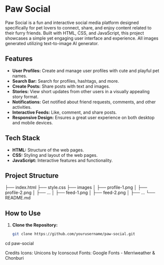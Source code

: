 # Paw Social

Paw Social is a fun and interactive social media platform designed specifically for pet lovers to connect, share, and enjoy content related to their furry friends. Built with HTML, CSS, and JavaScript, this project showcases a simple yet engaging user interface and experience. All images generated utilizing text-to-image AI generator.

## Features

- **User Profiles:** Create and manage user profiles with cute and playful pet names.
- **Search Bar:** Search for profiles, hashtags, and more.
- **Create Posts:** Share posts with text and images.
- **Stories:** View short updates from other users in a visually appealing story format.
- **Notifications:** Get notified about friend requests, comments, and other activities.
- **Interactive Feeds:** Like, comment, and share posts.
- **Responsive Design:** Ensures a great user experience on both desktop and mobile devices.

## Tech Stack

- **HTML:** Structure of the web pages.
- **CSS:** Styling and layout of the web pages.
- **JavaScript:** Interactive features and functionality.

## Project Structure
├── index.html
├── style.css
├── images
│ ├── profile-1.png
│ ├── profile-2.png
│ ├── ...
│ ├── feed-1.png
│ ├── feed-2.png
│ ├── ...
└── README.md


## How to Use

1. **Clone the Repository:**

   ```bash
   git clone https://github.com/yourusername/paw-social.git

cd paw-social

Credits
Icons: Unicons by Iconscout
Fonts: Google Fonts - Merriweather & Chonburi
